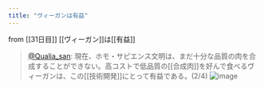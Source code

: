 ```yaml
---
title: "ヴィーガンは有益"
---
```


from [[31日目]]
[[ヴィーガン]]は[[有益]]
> [@Qualia_san](https://twitter.com/Qualia_san/status/1596519574803214337?s=20&t=rgQ67gmT9xnePo5_Yu8dlg): 現在、ホモ・サピエンス文明は、まだ十分な品質の肉を合成することができない。高コストで低品質の[[合成肉]]を好んで食べるヴィーガンは、この[[技術開発]]にとって有益である。(2/4)
> ![image](https://pbs.twimg.com/media/Fif1o74akAcumuc.png)

